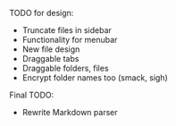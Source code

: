 TODO for design:

* Truncate files in sidebar
* Functionality for menubar
* New file design
* Draggable tabs
* Draggable folders, files
* Encrypt folder names too (smack, sigh)

Final TODO:

* Rewrite Markdown parser